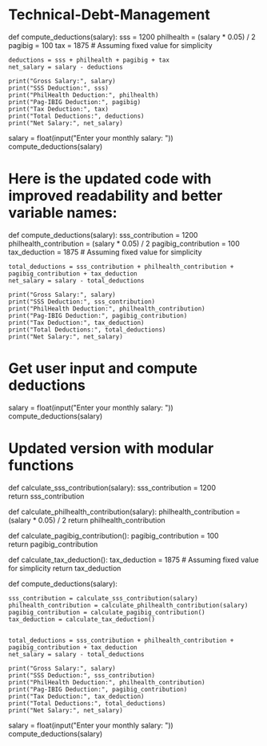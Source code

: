 # Technical-Debt-Management
def compute_deductions(salary):
    sss = 1200
    philhealth = (salary * 0.05) / 2
    pagibig = 100
    tax = 1875 # Assuming fixed value for simplicity

    deductions = sss + philhealth + pagibig + tax
    net_salary = salary - deductions

    print("Gross Salary:", salary)
    print("SSS Deduction:", sss)
    print("PhilHealth Deduction:", philhealth)
    print("Pag-IBIG Deduction:", pagibig)
    print("Tax Deduction:", tax)
    print("Total Deductions:", deductions)
    print("Net Salary:", net_salary)

salary = float(input("Enter your monthly salary: "))
compute_deductions(salary)


# Here is the updated code with improved readability and better variable names:

def compute_deductions(salary):
    sss_contribution = 1200
    philhealth_contribution = (salary * 0.05) / 2
    pagibig_contribution = 100
    tax_deduction = 1875  # Assuming fixed value for simplicity

    total_deductions = sss_contribution + philhealth_contribution + pagibig_contribution + tax_deduction
    net_salary = salary - total_deductions

    print("Gross Salary:", salary)
    print("SSS Deduction:", sss_contribution)
    print("PhilHealth Deduction:", philhealth_contribution)
    print("Pag-IBIG Deduction:", pagibig_contribution)
    print("Tax Deduction:", tax_deduction)
    print("Total Deductions:", total_deductions)
    print("Net Salary:", net_salary)

# Get user input and compute deductions
salary = float(input("Enter your monthly salary: "))
compute_deductions(salary)


# Updated version with modular functions

def calculate_sss_contribution(salary):
    sss_contribution = 1200  
    return sss_contribution

def calculate_philhealth_contribution(salary):
    philhealth_contribution = (salary * 0.05) / 2 
    return philhealth_contribution

def calculate_pagibig_contribution():
    pagibig_contribution = 100  
    return pagibig_contribution


def calculate_tax_deduction():
    tax_deduction = 1875  # Assuming fixed value for simplicity
    return tax_deduction


def compute_deductions(salary):
    
    sss_contribution = calculate_sss_contribution(salary)
    philhealth_contribution = calculate_philhealth_contribution(salary)
    pagibig_contribution = calculate_pagibig_contribution()
    tax_deduction = calculate_tax_deduction()

    
    total_deductions = sss_contribution + philhealth_contribution + pagibig_contribution + tax_deduction
    net_salary = salary - total_deductions

    print("Gross Salary:", salary)
    print("SSS Deduction:", sss_contribution)
    print("PhilHealth Deduction:", philhealth_contribution)
    print("Pag-IBIG Deduction:", pagibig_contribution)
    print("Tax Deduction:", tax_deduction)
    print("Total Deductions:", total_deductions)
    print("Net Salary:", net_salary)

salary = float(input("Enter your monthly salary: "))
compute_deductions(salary)
